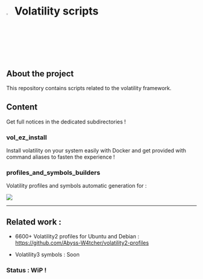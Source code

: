 # <img src="https://cdn-icons-png.flaticon.com/128/5088/5088992.png" width="3%" height="3%"> Volatility scripts

## About the project 

This repository contains scripts related to the volatility framework.

## Content

Get full notices in the dedicated subdirectories !

### vol_ez_install 

Install volatility on your system easily with Docker and get provided with command aliases to fasten the experience !


### profiles_and_symbols_builders

Volatility profiles and symbols automatic generation for :

![](https://img.shields.io/badge/Fedora/[amd64,i386]-All%20versions-blue)

---

## Related work :

- 6600+ Volatility2 profiles for Ubuntu and Debian  : https://github.com/Abyss-W4tcher/volatility2-profiles

- Volatility3 symbols : Soon

### Status : WiP !